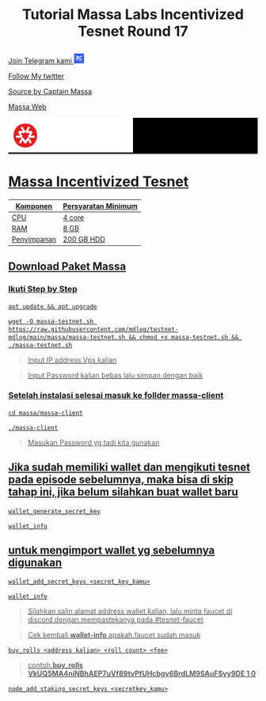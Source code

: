 # <p align="center"> Tutorial Massa Labs Incentivized Tesnet Round 17 </p>

<p style="font-size:14px" align="left">
<a href="https://t.me/Pepoy_Crypto" " target="_blank" rel="nofollow">Join Telegram kami <img width="20" height="auto" src="https://github.com/mrfastes/datablog/blob/main/photo_2022-09-17_07-05-40.jpg" </a>
</p>
<p style="font-size:14px" align="left">
<a href="https://twitter.com/mrfastes" target="_blank"> Follow My twitter
</p>
<p style="font-size:14px" align="left">
<a href="https://medium.com/@massacaptain/tutorial-praktis-testnet-berinsentif-massa-eps-13-d7d5f19f1462" target="_blank">Source by Captain Massa
</p>
<p style="font-size:14px" align="left">
<a href="https://massa.net/" target="_blank"> Massa Web
</p>
 
<p body style="background-color:black;"> 
   <img width="50%" height="auto" background-color:"black" src="https://github.com/mrfastes/datablog/blob/main/logo_massa.989057b.webp">
</p>                                                                                                                                      


# Massa Incentivized Tesnet

|  Komponen |  Persyaratan Minimum |
| ------------ | ------------ |
| CPU  | 4 core  |
| RAM | 8 GB  |
| Penyimpanan  | 200 GB HDD |

## Download Paket Massa 
### Ikuti Step by Step

```
apt update && apt upgrade
```
 
```
wget -O massa-testnet.sh https://raw.githubusercontent.com/mdlog/testnet-mdlog/main/massa/massa-testnet.sh && chmod +x massa-testnet.sh && ./massa-testnet.sh
```
>Input IP address Vps kalian 
                                                                                                                                       
>Input Password kalian bebas lalu simpan dengan baik                                                                                                                  
                                                                                                                                       
                                                                                                                                       
### Setelah instalasi selesai masuk ke follder massa-client
```
cd massa/massa-client
```
```
./massa-client
```
>Masukan Password yg tadi kita gunakan                                                                                                                                 
                                                                                                                                       
                                                                                                                                       
## Jika sudah memiliki wallet dan mengikuti tesnet pada episode sebelumnya, maka bisa di skip tahap ini, jika belum silahkan buat wallet baru                                                                                                                                       
```
wallet_generate_secret_key
```
```                                                                                                                                       
wallet_info
```                                                                                                                                       
                                                                                                                                       
## untuk mengimport wallet yg sebelumnya digunakan 
```
wallet_add_secret_keys <secret_key_kamu>
```
```                                                                                                                                       
wallet_info
```     
> Silahkan salin alamat address wallet kalian, lalu minta faucet di discord dengan mempastekanya pada #tesnet-faucet 

> Cek kembali <b>wallet-info</b> apakah faucet sudah masuk
                                                                                                                                       
```
buy_rolls <address kalian> <roll count> <fee>
```
>contoh <b>buy_rolls VkUQ5MA4niNBhAEP7uVf89tvPfUHcbgy6BrdLM9SAuFSyy9DE 1 0</b>
                                                                                                                                       

```
node_add_staking_secret_keys <secretkey_kamu>
```
